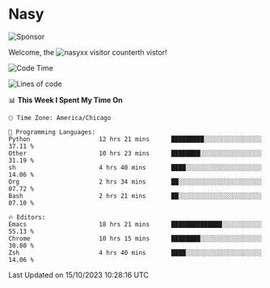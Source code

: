 # Nasy

<!--
<p align="center">
<img height="200" src="https://github-readme-stats.vercel.app/api?username=nasyxx&count_private=true&show_icons=true&theme=dracula&include_all_commits=true"/>
<img height="200" src="https://github-readme-stats.vercel.app/api/top-langs/?username=nasyxx&theme=dracula&hide=html,jupyter+notebook&count_private=true&show_icons=true"/>
</p>

  
----------------
-->

![Sponsor](https://img.shields.io/static/v1.svg?label=Sponsor&message=%E2%9D%A4&logo=GitHub&style=flat&color=pink)
 
Welcome, the ![nasyxx visitor counter](https://count.getloli.com/get/@nasyxx?theme=rule34)th vistor!
 
<!--START_SECTION:waka-->
![Code Time](http://img.shields.io/badge/Code%20Time-3%2C806%20hrs%205%20mins-blue)

![Lines of code](https://img.shields.io/badge/From%20Hello%20World%20I%27ve%20Written-6.3%20million%20lines%20of%20code-blue)

📊 **This Week I Spent My Time On** 

```text
🕑︎ Time Zone: America/Chicago

💬 Programming Languages: 
Python                   12 hrs 21 mins      █████████░░░░░░░░░░░░░░░░   37.11 % 
Other                    10 hrs 23 mins      ████████░░░░░░░░░░░░░░░░░   31.19 % 
sh                       4 hrs 40 mins       ████░░░░░░░░░░░░░░░░░░░░░   14.06 % 
Org                      2 hrs 34 mins       ██░░░░░░░░░░░░░░░░░░░░░░░   07.72 % 
Bash                     2 hrs 21 mins       ██░░░░░░░░░░░░░░░░░░░░░░░   07.10 % 

🔥 Editors: 
Emacs                    18 hrs 21 mins      ██████████████░░░░░░░░░░░   55.13 % 
Chrome                   10 hrs 15 mins      ████████░░░░░░░░░░░░░░░░░   30.80 % 
Zsh                      4 hrs 40 mins       ████░░░░░░░░░░░░░░░░░░░░░   14.06 % 
```


 Last Updated on 15/10/2023 10:28:16 UTC
<!--END_SECTION:waka-->

<!-- ![visitors](https://visitor-badge.laobi.icu/badge?page_id=nasyxx.nasyxx) -->
